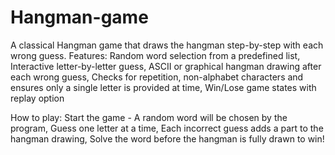 # Hangman-game
A classical Hangman game that draws the hangman step-by-step with each wrong guess.
Features: 
Random word selection from a predefined list, Interactive letter-by-letter guess, 
ASCII or graphical hangman drawing after each wrong guess, 
Checks for repetition, non-alphabet characters and ensures only a single letter is provided at time, 
Win/Lose game states with replay option

How to play: 
Start the game - A random word will be chosen by the program, 
Guess one letter at a time, 
Each incorrect guess adds a part to the hangman drawing, 
Solve the word before the hangman is fully drawn to win!


